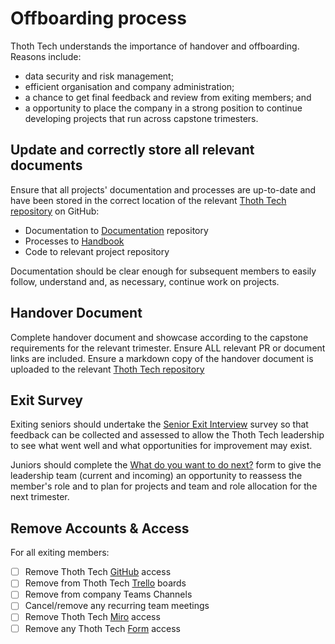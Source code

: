# Offboarding process

Thoth Tech understands the importance of handover and offboarding. Reasons include:

- data security and risk management;
- efficient organisation and company administration;
- a chance to get final feedback and review from exiting members; and
- a opportunity to place the company in a strong position to continue developing projects that run
  across capstone trimesters.

## Update and correctly store all relevant documents

Ensure that all projects' documentation and processes are up-to-date and have been stored in the
correct location of the relevant [Thoth Tech repository](https://github.com/thoth-tech) on GitHub:

- Documentation to [Documentation](https://github.com/thoth-tech/documentation) repository
- Processes to [Handbook](https://github.com/thoth-tech/documentation)
- Code to relevant project repository

Documentation should be clear enough for subsequent members to easily follow, understand and, as
necessary, continue work on projects.

## Handover Document

Complete handover document and showcase according to the capstone requirements for the relevant
trimester. Ensure ALL relevant PR or document links are included. Ensure a markdown copy of the
handover document is uploaded to the relevant
[Thoth Tech repository](<(https://github.com/thoth-tech)>)

## Exit Survey

Exiting seniors should undertake the
[Senior Exit Interview](https://forms.office.com/Pages/DesignPage.aspx?origin=NeoPortalPage#FormId=7Hgj0IgW1UaFQBwotfRw9mRQ8baZZ01Ep6tAGY0fXmNUNDZUSVM3R0UzRDc3UDgxQkdCVVIzVUNHWS4u)
survey so that feedback can be collected and assessed to allow the Thoth Tech leadership to see what
went well and what opportunities for improvement may exist.

Juniors should complete the
[What do you want to do next?](https://forms.office.com/Pages/DesignPage.aspx?origin=NeoPortalPage#FormId=7Hgj0IgW1UaFQBwotfRw9pCshblNu_9FhxlIpGGIxEhUQ1RHNk5IWEs1SVlBSE1QOUxNMERQUFFTUy4u)
form to give the leadership team (current and incoming) an opportunity to reassess the member's role
and to plan for projects and team and role allocation for the next trimester.

## Remove Accounts & Access

For all exiting members:

- [ ] Remove Thoth Tech [GitHub](https://github.com/orgs/thoth-tech/teams) access
- [ ] Remove from Thoth Tech [Trello](https://trello.com) boards
- [ ] Remove from company Teams Channels
- [ ] Cancel/remove any recurring team meetings
- [ ] Remove Thoth Tech [Miro](https://miro.com) access
- [ ] Remove any Thoth Tech [Form](https://forms.office.com/) access
